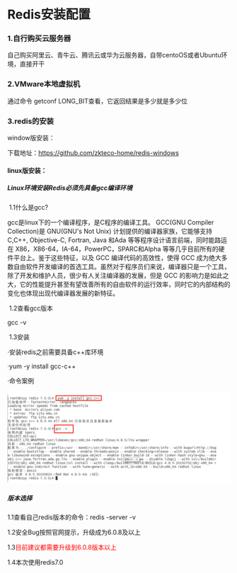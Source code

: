 # Redis安装配置

### 1.自行购买云服务器

自己购买阿里云、青牛云、腾讯云或华为云服务器，自带centoOS或者Ubuntu环境，直接开干

### 2.VMware本地虚拟机

通过命令 getconf LONG_BIT查看，它返回结果是多少就是多少位

### 3.redis的安装

window版安装：

下载地址：https://github.com/zkteco-home/redis-windows

#### linux版安装：

##### Linux环境安装Redis必须先具备gcc编译环境

​	1.1什么是gcc?

gcc是linux下的一个编译程序，是C程序的编译工具。
GCC(GNU Compiler Collection)是 GNU(GNU's Not Unix) 计划提供的编译器家族，它能够支持 C,C++, Objective-C, Fortran, Java 和Ada 等等程序设计语言前端，同时能路运在 X86，X86-64，IA-64，PowerPC，SPARC和Alpha 等等几乎目前所有的硬件平台上。鉴于这些特征，以及 GCC 编译代码的高效性，使得 GCC 成为绝大多数自由软件开发编译的首选工具。虽然对于程序员们来说，编译器只是一个工具，除了开发和维护人员，很少有人关注编译器的发展，但是 GCC 的影响力是如此之大，它的性能提升甚至有望改善所有的自由软件的运行效率，同时它的内部结构的变化也体现出现代编译器发展的新特征。

​	1.2查看gcc版本

gcc -v

​	1.3安装

·安装redis之前需要具备c++库环境

·yum -y install gcc-c++

·命令案例

![](./images/1.png)

##### 版本选择

1.1查看自己redis版本的命令：redis -server -v

1.2安全Bug按照官网提示，升级成为6.0.8及以上

1.3<font color= 'red'>目前建议都需要升级到6.0.8版本以上</font>

1.4本次使用redis7.0





